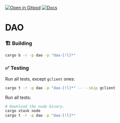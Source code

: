 [![Open in Gitpod](https://img.shields.io/badge/Open_in-Gitpod-white?logo=gitpod)](https://gitpod.io/#FOLDER=dao/https://github.com/gear-foundation/dapps)
[![Docs](https://img.shields.io/github/actions/workflow/status/gear-foundation/dapps/contracts.yml?logo=rust&label=docs)](https://dapps.gear.rs/dao_io)

# DAO

### 🏗️ Building

```sh
cargo b -r -p dao -p "dao-[!l]*"
```

### ✅ Testing

Run all tests, except `gclient` ones:
```sh
cargo t -r -p dao -p "dao-[!l]*" -- --skip gclient
```

Run all tests:
```sh
# Download the node binary.
cargo xtask node
cargo t -r -p dao -p "dao-[!l]*"
```
